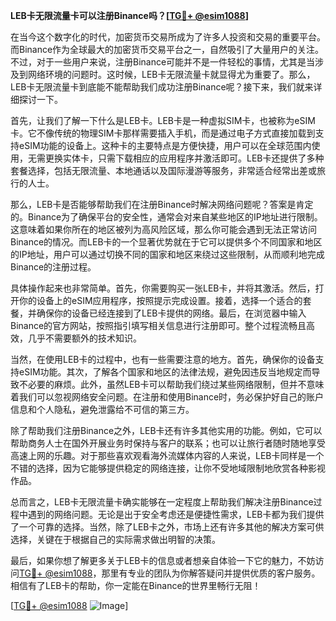 **LEB卡无限流量卡可以注册Binance吗？[[TG💪+ @esim1088](https://t.me/s/esim1088)]**

在当今这个数字化的时代，加密货币交易所成为了许多人投资和交易的重要平台。而Binance作为全球最大的加密货币交易平台之一，自然吸引了大量用户的关注。不过，对于一些用户来说，注册Binance可能并不是一件轻松的事情，尤其是当涉及到网络环境的问题时。这时候，LEB卡无限流量卡就显得尤为重要了。那么，LEB卡无限流量卡到底能不能帮助我们成功注册Binance呢？接下来，我们就来详细探讨一下。

首先，让我们了解一下什么是LEB卡。LEB卡是一种虚拟SIM卡，也被称为eSIM卡。它不像传统的物理SIM卡那样需要插入手机，而是通过电子方式直接加载到支持eSIM功能的设备上。这种卡的主要特点是方便快捷，用户可以在全球范围内使用，无需更换实体卡，只需下载相应的应用程序并激活即可。LEB卡还提供了多种套餐选择，包括无限流量、本地通话以及国际漫游等服务，非常适合经常出差或旅行的人士。

那么，LEB卡是否能够帮助我们在注册Binance时解决网络问题呢？答案是肯定的。Binance为了确保平台的安全性，通常会对来自某些地区的IP地址进行限制。这意味着如果你所在的地区被列为高风险区域，那么你可能会遇到无法正常访问Binance的情况。而LEB卡的一个显著优势就在于它可以提供多个不同国家和地区的IP地址，用户可以通过切换不同的国家和地区来绕过这些限制，从而顺利地完成Binance的注册过程。

具体操作起来也非常简单。首先，你需要购买一张LEB卡，并将其激活。然后，打开你的设备上的eSIM应用程序，按照提示完成设置。接着，选择一个适合的套餐，并确保你的设备已经连接到了LEB卡提供的网络。最后，在浏览器中输入Binance的官方网站，按照指引填写相关信息进行注册即可。整个过程流畅且高效，几乎不需要额外的技术知识。

当然，在使用LEB卡的过程中，也有一些需要注意的地方。首先，确保你的设备支持eSIM功能。其次，了解各个国家和地区的法律法规，避免因违反当地规定而导致不必要的麻烦。此外，虽然LEB卡可以帮助我们绕过某些网络限制，但并不意味着我们可以忽视网络安全问题。在注册和使用Binance时，务必保护好自己的账户信息和个人隐私，避免泄露给不可信的第三方。

除了帮助我们注册Binance之外，LEB卡还有许多其他实用的功能。例如，它可以帮助商务人士在国外开展业务时保持与客户的联系；也可以让旅行者随时随地享受高速上网的乐趣。对于那些喜欢观看海外流媒体内容的人来说，LEB卡同样是一个不错的选择，因为它能够提供稳定的网络连接，让你不受地域限制地欣赏各种影视作品。

总而言之，LEB卡无限流量卡确实能够在一定程度上帮助我们解决注册Binance过程中遇到的网络问题。无论是出于安全考虑还是便捷性需求，LEB卡都为我们提供了一个可靠的选择。当然，除了LEB卡之外，市场上还有许多其他的解决方案可供选择，关键在于根据自己的实际需求做出明智的决策。

最后，如果你想了解更多关于LEB卡的信息或者想亲自体验一下它的魅力，不妨访问[TG💪+ @esim1088](https://t.me/s/esim1088)，那里有专业的团队为你解答疑问并提供优质的客户服务。相信有了LEB卡的帮助，你一定能在Binance的世界里畅行无阻！

[[TG💪+ @esim1088](https://t.me/s/esim1088) ![Image](https://i.postimg.cc/4NQfJmqS/Snipaste-2025-05-13-00-14-12.png)]